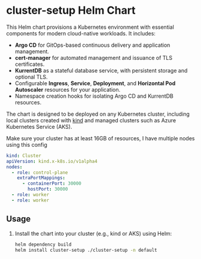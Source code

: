 # cluster-setup Helm Chart

This Helm chart provisions a Kubernetes environment with essential components for modern cloud-native workloads. It includes:

- **Argo CD** for GitOps-based continuous delivery and application management.
- **cert-manager** for automated management and issuance of TLS certificates.
- **KurrentDB** as a stateful database service, with persistent storage and optional TLS.
- Configurable **Ingress**, **Service**, **Deployment**, and **Horizontal Pod Autoscaler** resources for your application.
- Namespace creation hooks for isolating Argo CD and KurrentDB resources.

The chart is designed to be deployed on any Kubernetes cluster, including local clusters created with [kind](https://kind.sigs.k8s.io/) and managed clusters such as Azure Kubernetes Service (AKS).

Make sure your cluster has at least 16GB of resources, I have multiple nodes using this config

```yaml
kind: Cluster
apiVersion: kind.x-k8s.io/v1alpha4
nodes:
  - role: control-plane
    extraPortMappings:
      - containerPort: 30000
        hostPort: 30000
  - role: worker
  - role: worker
```

## Usage

1. Install the chart into your cluster (e.g., kind or AKS) using Helm:

   ```sh
   helm dependency build
   helm install cluster-setup ./cluster-setup -n default